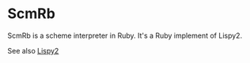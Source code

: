 # ScmRb

ScmRb is a scheme interpreter in Ruby.
It's a Ruby implement of Lispy2.

See also [Lispy2](http://norvig.com/lispy2.html)